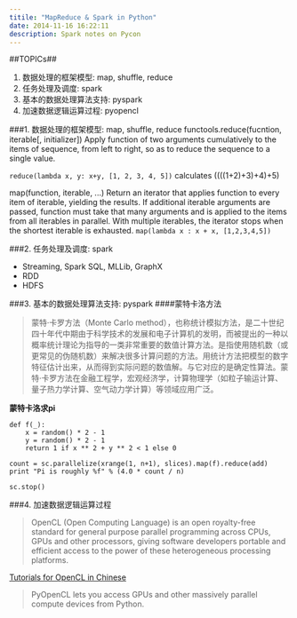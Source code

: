```yaml
---
titile: "MapReduce & Spark in Python"
date: 2014-11-16 16:22:11
description: Spark notes on Pycon
---
```

##TOPICs##
1. 数据处理的框架模型: map, shuffle, reduce
2. 任务处理及调度: spark
3. 基本的数据处理算法支持: pyspark
4. 加速数据逻辑运算过程: pyopencl

###1. 数据处理的框架模型: map, shuffle, reduce
functools.reduce(fucntion, iterable[, initializer])
Apply function of two arguments cumulatively to the items of sequence, from left to right, so as to reduce the sequence to a single value.  

`reduce(lambda x, y: x+y, [1, 2, 3, 4, 5])` calculates ((((1+2)+3)+4)+5)

map(function, iterable, ...)
Return an iterator that applies function to every item of iterable, yielding the results. If additional iterable arguments are passed, function must take that many arguments and is applied to the items from all iterables in parallel. With multiple iterables, the iterator stops when the shortest iterable is exhausted.
`map(lambda x : x + x, [1,2,3,4,5])`

###2. 任务处理及调度: spark
* Streaming, Spark SQL, MLLib, GraphX
* RDD
* HDFS

###3. 基本的数据处理算法支持: pyspark
####蒙特卡洛方法
>蒙特·卡罗方法（Monte Carlo method），也称统计模拟方法，是二十世纪四十年代中期由于科学技术的发展和电子计算机的发明，而被提出的一种以概率统计理论为指导的一类非常重要的数值计算方法。是指使用随机数（或更常见的伪随机数）来解决很多计算问题的方法。用统计方法把模型的数字特征估计出来，从而得到实际问题的数值解。与它对应的是确定性算法。蒙特·卡罗方法在金融工程学，宏观经济学，计算物理学（如粒子输运计算、量子热力学计算、空气动力学计算）等领域应用广泛。

**蒙特卡洛求pi**

    def f(_):
        x = random() * 2 - 1
        y = random() * 2 - 1
        return 1 if x ** 2 + y ** 2 < 1 else 0

    count = sc.parallelize(xrange(1, n+1), slices).map(f).reduce(add)
    print "Pi is roughly %f" % (4.0 * count / n)

    sc.stop()

###4.  加速数据逻辑运算过程

>OpenCL (Open Computing Language) is an open royalty-free standard for general purpose parallel programming across CPUs, GPUs and other processors, giving software developers portable and efficient access to the power of these heterogeneous processing platforms.  

[Tutorials for OpenCL in Chinese](http://www.cnblogs.com/mikewolf2002/archive/2012/01/30/2332356.html)
>PyOpenCL lets you access GPUs and other massively parallel compute devices from Python.
